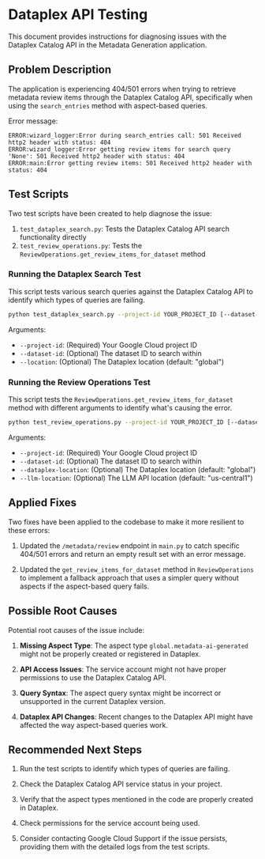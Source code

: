 # Dataplex API Testing

This document provides instructions for diagnosing issues with the Dataplex Catalog API in the Metadata Generation application.

## Problem Description

The application is experiencing 404/501 errors when trying to retrieve metadata review items through the Dataplex Catalog API, specifically when using the `search_entries` method with aspect-based queries.

Error message:
```
ERROR:wizard_logger:Error during search_entries call: 501 Received http2 header with status: 404
ERROR:wizard_logger:Error getting review items for search query 'None': 501 Received http2 header with status: 404
ERROR:main:Error getting review items: 501 Received http2 header with status: 404
```

## Test Scripts

Two test scripts have been created to help diagnose the issue:

1. `test_dataplex_search.py`: Tests the Dataplex Catalog API search functionality directly
2. `test_review_operations.py`: Tests the `ReviewOperations.get_review_items_for_dataset` method

### Running the Dataplex Search Test

This script tests various search queries against the Dataplex Catalog API to identify which types of queries are failing.

```bash
python test_dataplex_search.py --project-id YOUR_PROJECT_ID [--dataset-id DATASET_ID] [--location LOCATION]
```

Arguments:
- `--project-id`: (Required) Your Google Cloud project ID
- `--dataset-id`: (Optional) The dataset ID to search within
- `--location`: (Optional) The Dataplex location (default: "global")

### Running the Review Operations Test

This script tests the `ReviewOperations.get_review_items_for_dataset` method with different arguments to identify what's causing the error.

```bash
python test_review_operations.py --project-id YOUR_PROJECT_ID [--dataset-id DATASET_ID] [--dataplex-location LOCATION] [--llm-location LLM_LOCATION]
```

Arguments:
- `--project-id`: (Required) Your Google Cloud project ID
- `--dataset-id`: (Optional) The dataset ID to search within
- `--dataplex-location`: (Optional) The Dataplex location (default: "global")
- `--llm-location`: (Optional) The LLM API location (default: "us-central1")

## Applied Fixes

Two fixes have been applied to the codebase to make it more resilient to these errors:

1. Updated the `/metadata/review` endpoint in `main.py` to catch specific 404/501 errors and return an empty result set with an error message.

2. Updated the `get_review_items_for_dataset` method in `ReviewOperations` to implement a fallback approach that uses a simpler query without aspects if the aspect-based query fails.

## Possible Root Causes

Potential root causes of the issue include:

1. **Missing Aspect Type**: The aspect type `global.metadata-ai-generated` might not be properly created or registered in Dataplex.

2. **API Access Issues**: The service account might not have proper permissions to use the Dataplex Catalog API.

3. **Query Syntax**: The aspect query syntax might be incorrect or unsupported in the current Dataplex version.

4. **Dataplex API Changes**: Recent changes to the Dataplex API might have affected the way aspect-based queries work.

## Recommended Next Steps

1. Run the test scripts to identify which types of queries are failing.

2. Check the Dataplex Catalog API service status in your project.

3. Verify that the aspect types mentioned in the code are properly created in Dataplex.

4. Check permissions for the service account being used.

5. Consider contacting Google Cloud Support if the issue persists, providing them with the detailed logs from the test scripts. 